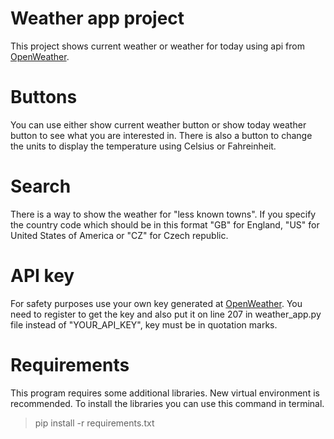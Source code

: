 # Weather app project

This project shows current weather or weather for today using api
from [OpenWeather](https://openweathermap.org/).

# Buttons

You can use either show current weather button or show today weather
button to see what you are interested in.
There is also a button to change the units
to display the temperature using Celsius or Fahreinheit.

# Search 

There is a way to show the weather for "less known towns".
If you specify the country code which should be in this format
"GB" for England, "US" for United States of America or "CZ" for
Czech republic.

# API key

For safety purposes use your own key generated at 
[OpenWeather](https://openweathermap.org/). 
You need to register to get the key and also put it on line 207 in weather_app.py
file instead of "YOUR_API_KEY", key must be in quotation marks.

# Requirements 
This program requires some additional libraries.
New virtual environment is recommended.
To install the libraries you can use this command in terminal.
> pip install -r requirements.txt
